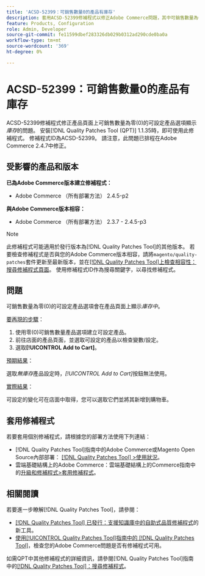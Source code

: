 ```yaml
---
title: 'ACSD-52399：可銷售數量0的產品有庫存'
description: 套用ACSD-52399修補程式以修正Adobe Commerce問題，其中可銷售數量為0的可設定產品選項在產品頁面上顯示*庫存*。
feature: Products, Configuration
role: Admin, Developer
source-git-commit: fe11599dbef283326db029b0312ad290cde0ba0a
workflow-type: tm+mt
source-wordcount: '369'
ht-degree: 0%

---
```


# ACSD-52399：可銷售數量0的產品有庫存

ACSD-52399修補程式修正產品頁面上可銷售數量為零(0)的可設定產品選項顯示&#x200B;*庫存*&#x200B;的問題。 安裝[!DNL Quality Patches Tool (QPT)] 1.1.35時，即可使用此修補程式。 修補程式ID為ACSD-52399。 請注意，此問題已排程在Adobe Commerce 2.4.7中修正。

## 受影響的產品和版本

**已為Adobe Commerce版本建立修補程式：**

* Adobe Commerce （所有部署方法） 2.4.5-p2

**與Adobe Commerce版本相容：**

* Adobe Commerce （所有部署方法） 2.3.7 - 2.4.5-p3

>[!NOTE]
>
>此修補程式可能適用於發行版本為[!DNL Quality Patches Tool]的其他版本。 若要檢查修補程式是否與您的Adobe Commerce版本相容，請將`magento/quality-patches`套件更新至最新版本，並在[[!DNL Quality Patches Tool]上檢查相容性：搜尋修補程式頁面](https://experienceleague.adobe.com/tools/commerce-quality-patches/index.html?lang=zh-Hant)。 使用修補程式ID作為搜尋關鍵字，以尋找修補程式。

## 問題

可銷售數量為零(0)的可設定產品選項會在產品頁面上顯示&#x200B;*庫存中*。

<u>要再現的步驟</u>：

1. 使用零(0)可銷售數量產品選項建立可設定產品。
1. 前往店面的產品頁面，並選取可設定的產品以檢查變數/設定。
1. 選取&#x200B;**[!UICONTROL Add to Cart]**。

<u>預期結果</u>：

選取&#x200B;*無庫存*&#x200B;產品設定時，*[!UICONTROL Add to Cart]*&#x200B;按鈕無法使用。

<u>實際結果</u>：

可設定的變化可在店面中取得，您可以選取它們並將其新增到購物車。

## 套用修補程式

若要套用個別修補程式，請根據您的部署方法使用下列連結：

* [!DNL Quality Patches Tool]指南中的Adobe Commerce或Magento Open Source內部部署： [[!DNL Quality Patches Tool] >使用狀況](/help/tools/quality-patches-tool/usage.md)。
* 雲端基礎結構上的Adobe Commerce：雲端基礎結構上的Commerce指南中的[升級和修補程式>套用修補程式](https://experienceleague.adobe.com/docs/commerce-cloud-service/user-guide/develop/upgrade/apply-patches.html?lang=zh-Hant)。

## 相關閱讀

若要進一步瞭解[!DNL Quality Patches Tool]，請參閱：

* [[!DNL Quality Patches Tool] 已發行：支援知識庫中的自助式品質修補程式](https://experienceleague.adobe.com/zh-hant/docs/commerce-knowledge-base/kb/announcements/commerce-announcements/magento-quality-patches-released-new-tool-to-self-serve-quality-patches)的新工具。
* [使用[!UICONTROL Quality Patches Tool]指南中的 [!DNL Quality Patches Tool]](/help/tools/quality-patches-tool/patches-available-in-qpt/check-patch-for-magento-issue-with-magento-quality-patches.md)，檢查您的Adobe Commerce問題是否有修補程式可用。


如需QPT中其他修補程式的詳細資訊，請參閱[!DNL Quality Patches Tool]指南中的[[!DNL Quality Patches Tool]：搜尋修補程式](https://experienceleague.adobe.com/tools/commerce-quality-patches/index.html?lang=zh-Hant)。
